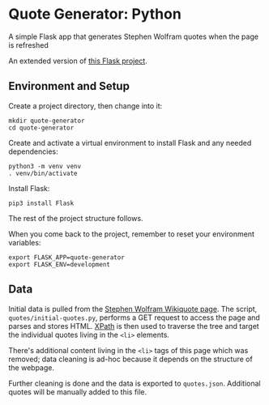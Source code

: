 # Quote Generator: Python
A simple Flask app that generates Stephen Wolfram quotes when the page is refreshed

An extended version of [this Flask project](https://thecodebits.com/flask-project-for-beginners-inspirational-quotes/).

## Environment and Setup
Create a project directory, then change into it:
```
mkdir quote-generator
cd quote-generator
```
Create and activate a virtual environment to install Flask and any needed dependencies:
```
python3 -m venv venv
. venv/bin/activate
```
Install Flask:
```
pip3 install Flask
```
The rest of the project structure follows.

When you come back to the project, remember to reset your environment variables:
```
export FLASK_APP=quote-generator
export FLASK_ENV=development
```

## Data
Initial data is pulled from the [Stephen Wolfram Wikiquote page](https://en.wikiquote.org/wiki/Stephen_Wolfram). The script, `quotes/initial-quotes.py`, performs a GET request to access the page and parses and stores HTML. [XPath](https://www.w3schools.com/xml/xml_xpath.asp) is then used to traverse the tree and target the individual quotes living in the `<li>` elements.

There's additional content living in the `<li>` tags of this page which was removed; data cleaning is ad-hoc because it depends on the structure of the webpage.

Further cleaning is done and the data is exported to `quotes.json`. Additional quotes will be manually added to this file.
